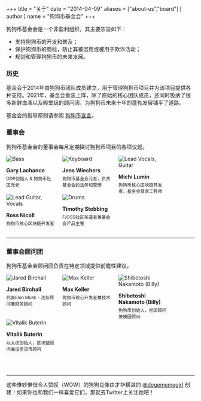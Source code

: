 +++
title = "关于"
date = "2014-04-09"
aliases = ["about-us","board"]
[ author ]
  name = "狗狗币基金会"
+++

狗狗币基金会是一个非盈利组织，其主要宗旨如下：

* 支持狗狗币的开发和普及；
* 保护狗狗币的商标，防止其被滥用或被用于欺诈活动；
* 规划和管理狗狗币的未来发展。

### 历史

基金会于2014年由狗狗币团队成员建立，用于管理狗狗币项目并为该项目提供各种支持。2021年，基金会重装上阵，除了原始的核心团队成员，还同时吸纳了很多新鲜血液以及殿堂级的顾问团，为狗狗币未来十年的蓬勃发展铺平了道路。

基金会的指导原则请参阅 [狗狗币宣言](/zh-cn/manifesto)。

### 董事会

狗狗币基金会的董事会每月定期探讨狗狗币项目的各项议题。

<div style="display: flex; flex-flow: row wrap; justify-content: flex-start;">

<div style="display: inline-box; width: 130px; margin-right: 20px;">
  <img title='Bass' style="margin: auto; max-width:130px;" src="/gary.jpg"/>
  <h4 style="margin-block-start: 1em; margin-block-end: 0.3em">Gary Lachance</h4>
  <small>DDP创始人 & 狗狗币社区元老 </small>
</div>

<div style="display: inline-box; width: 130px; margin-right: 20px;">
  <img title='Keyboard' style="margin: auto; max-width:130px;" src="/jens.jpg"/>
  <h4 style="margin-block-start: 1em; margin-block-end: 0.3em">Jens Wiechers</h4> 
  <small>狗狗币基金会元老，负责基金会的法务和管理</small>
</div>

<div style="display: inline-box; width: 130px; margin-right: 20px;">
  <img title='Lead Vocals, Guitar' style="margin: auto; max-width:130px;" src="/michi.jpg"/>
  <h4 style="margin-block-start: 1em; margin-block-end: 0.3em">Michi Lumin</h4> 
  <small>狗狗币核心区块链开发者，基金会首席工程师</small>
</div>

<div style="display: inline-box; width: 130px; margin-right: 20px;">
  <img title='Lead Guitar, Vocals' style="margin: auto; max-width:130px;" src="/ross.jpg"/>
  <h4 style="margin-block-start: 1em; margin-block-end: 0.3em">Ross Nicoll</h4>
  <small>狗狗币核心区块链开发者</small>
</div>

<div style="display: inline-box; width: 130px;">
  <img title='Drums' style="margin: auto; max-width:130px;" src="/pomke.jpg"/>
  <h4 style="margin-block-start: 1em; margin-block-end: 0.3em">Timothy Stebbing</h4> 
  <small>F/OSS社区布道者兼基金会产品主管</small>
</div>

</div>

</br>

---

### 董事会顾问团

狗狗币基金会顾问团负责在特定领域提供前瞻性建议。

<div style="display: flex; flex-flow: row wrap; justify-content: flex-start;">

<div style="display: inline-box; width: 130px; margin-right: 20px;">
  <img title='Jared Birchall' style="margin: auto; max-width:130px;" src="/jared.jpg"/>
  <h4 style="margin-block-start: 1em; margin-block-end: 0.3em">Jared Birchall</h4> 
  <small>代表Elon Musk - 法务顾问兼财务顾问</small>
</div>

<div style="display: inline-box; width: 130px; margin-right: 20px;">
  <img title='Max Keller' style="margin: auto; max-width:130px;" src="/max.jpg"/>
  <h4 style="margin-block-start: 1em; margin-block-end: 0.3em">Max Keller</h4> 
  <small>狗狗币核心开发者兼技术顾问</small>
</div>

<div style="display: inline-box; width: 130px; margin-right: 20px;">
  <img title='Shibetoshi Nakamoto (Billy)' style="margin: auto; max-width:130px;" src="/billy.jpg"/>
  <h4 style="margin-block-start: 1em; margin-block-end: 0.3em">Shibetoshi Nakamoto (Billy)</h4> 
  <small>狗狗币创始人，社区顾问兼模因顾问</small>
</div>

<div style="display: inline-box; width: 130px; margin-right: 20px;">
  <img title='Vitalik Buterin' style="margin: auto; max-width:130px;" src="/vitalik.jpg"/>
  <h4 style="margin-block-start: 1em; margin-block-end: 0.3em">Vitalik Buterin</h4> 
  <small>以太坊创始人，区块链顾问兼加密货币顾问</small>
</div>

</div>

</br></br>

--- 

这些惟妙惟俏令人赞叹（WOW）的狗狗肖像由才华横溢的
[@dogememegirl](https://twitter.com/Dogememegirl) 创建！如果你也和我们一样喜爱它们，那就去Twitter上关注她吧！
